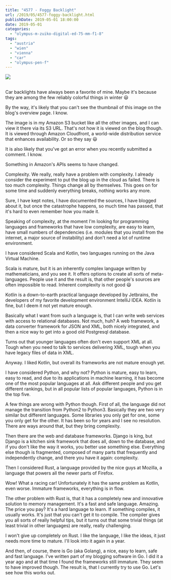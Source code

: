 ```yaml
---
title: "4577 - Foggy Backlight"
url: /2019/05/4577-foggy-backlight.html
publishDate: 2019-05-01 18:00:00
date: 2019-05-01
categories: 
  - "olympus-m-zuiko-digital-ed-75-mm-f1-8"
tags: 
  - "austria"
  - "wien"
  - "vienna"
  - "car"
  - "olympus-pen-f"
---
```

<div class="container">
<div class="center"><a target="_blank" href="https://d25zfm9zpd7gm5.cloudfront.net/1200x1200/2018/20180307_084928_lr.jpg"><img class="webfeedsFeaturedVisual" src="https://d25zfm9zpd7gm5.cloudfront.net/0600x0600/2018/20180307_084928_lr.jpg" /></a></div>
</div>
<br />

Car backlights have always been a favorite of mine. Maybe it's
because they are among the few reliably colorful things in winter
:smiley: 

By the way, it's likely that you can't see the thumbnail of this
image on the blog's overview page. I know. 

The image is in my Amazon S3 bucket like all the other images, and I
can view it there via its S3 URL. That's not how it is viewed on the
blog though. It is viewed through Amazon Cloudfront, a world-wide
distribution service that enhances availability. Or so they say
:smiley:

It is also likely that you've got an error when you recently
submitted a comment. I know.

Something in Amazon's APIs seems to have changed.

Complexity. We really, really have a problem with complexity. I
already consider the experiment to put the blog up in the cloud as
failed. There is too much complexity. Things change all by
themselves. This goes on for some time and suddenly everything
breaks, nothing works any more.

Sure, I have kept notes, I have documented the sources, I have
blogged about it, but once the catastrophe happens, so much time has
passed, that it's hard to even remember how you made it.

Speaking of complexity, at the moment I'm looking for programming
languages and frameworks that have low complexity, are easy to
learn, have small numbers of dependencies (i.e. modules that you
install from the internet, a major source of instability) and don't
need a lot of runtime environment.

I have considered Scala and Kotlin, two languages running on the
Java Virtual Machine. 

Scala is mature, but it is an inherently complex language written by
mathematicians, and you see it. It offers options to create all
sorts of meta-languages. People use it and the result is, that other
people's sources are often impossible to read. Inherent complexity
is not good :smiley:

Kotlin is a down-to-earth practical language developed by Jetbrains,
the developers of my favorite development environment IntelliJ IDEA.
Kotlin is fine, but I deem it not yet mature enough. 

Basically what I want from such a language is, that I can write web
services with access to relational databases. Not much, huh? A web
framework, a data converter framework for JSON and XML, both nicely
integrated, and then a nice way to get into a good old Postgresql
database.

Turns out that younger languages often don't even support XML at all.
Tough when you need to talk to services delivering XML, tough when
you have legacy files of data in XML.

Anyway. I liked Kotlin, but overall its frameworks are not mature
enough yet.

I have considered Python, and why not? Python is mature, easy to
learn, easy to read, and due to its applications in machine
learning, it has become one of the most popular languages at all.
Ask different people and you get different rankings, but in all
popular lists of popular languages, Python is in the top five.

A few things are wrong with Python though. First of all, the
language did not manage the transition from Python2 to Python3.
Basically they are two very similar but different languages. Some
libraries you only get for one, some you only get for the other. It
has been so for years and I see no resolution. There are ways around
that, but they bring complexity.

Then there are the web and database frameworks. Django is king, but
Django is a kitchen sink framework that does all, down to the
database, and if you don't like the way it works, you better use
something else. Everything else though is fragmented, composed of
many parts that frequently and independently change, and there you
have it again: complexity.

Then I considered Rust, a language provided by the nice guys at
Mozilla, a language that powers all the newer parts of Firefox.

Wow! What a racing car! Unfortunately it has the same problem as
Kotlin, even worse. Immature frameworks, everything is in flow.

The other problem with Rust is, that it has a completely new and
innovative solution to memory management. It's a fast and safe
language. Amazing. The price you pay? It's a hard language to learn.
If something compiles, it usually works. It's just that you can't
get it to compile. The compiler gives you all sorts of really
helpful tips, but it turns out that some trivial things (at least
trivial in other languages) are really, really challenging.

I won't give up completely on Rust. I like the language, I like the
ideas, it just needs more time to mature. I'll look into it again in
a year.

And then, of course, there is Go (aka Golang), a nice, easy to
learn, safe and fast language. I've written part of my blogging
software in Go. I did it a year ago and at that time I found the
frameworks still immature. They seem to have improved though. The
result is, that I currently try to use Go. Let's see how this works
out.